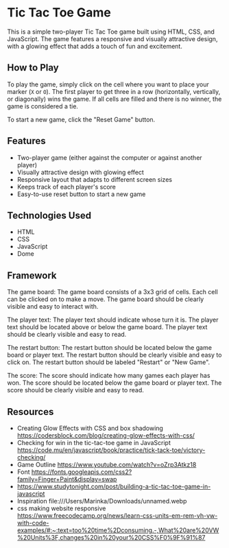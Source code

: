 # Tic Tac Toe Game

This is a simple two-player Tic Tac Toe game built using HTML, CSS, and JavaScript. The game features a responsive and visually attractive design, with a glowing effect that adds a touch of fun and excitement.

## How to Play

To play the game, simply click on the cell where you want to place your marker (`X` or `O`). The first player to get three in a row (horizontally, vertically, or diagonally) wins the game. If all cells are filled and there is no winner, the game is considered a tie.

To start a new game, click the "Reset Game" button.

## Features

- Two-player game (either against the computer or against another player)
- Visually attractive design with glowing effect
- Responsive layout that adapts to different screen sizes
- Keeps track of each player's score
- Easy-to-use reset button to start a new game

## Technologies Used

- HTML
- CSS
- JavaScript
- Dome 

## Framework 
The game board:
The game board consists of a 3x3 grid of cells.
Each cell can be clicked on to make a move.
The game board should be clearly visible and easy to interact with.

The player text:
The player text should indicate whose turn it is.
The player text should be located above or below the game board.
The player text should be clearly visible and easy to read.

The restart button:
The restart button should be located below the game board or player text.
The restart button should be clearly visible and easy to click on.
The restart button should be labeled "Restart" or "New Game".

The score:
The score should indicate how many games each player has won.
The score should be located below the game board or player text.
The score should be clearly visible and easy to read.

## Resources 
* Creating Glow Effects with CSS and box shadowing 
https://codersblock.com/blog/creating-glow-effects-with-css/
* Checking for win in the tic-tac-toe game in JavaScript
https://code.mu/en/javascript/book/practice/tick-tack-toe/victory-checking/
* Game Outline https://www.youtube.com/watch?v=oZrp3Atkz18 
* Font https://fonts.googleapis.com/css2?family=Finger+Paint&display=swap
* https://www.studytonight.com/post/building-a-tic-tac-toe-game-in-javascript
* Inspiration file:///Users/Marinka/Downloads/unnamed.webp
* css making website responsive  https://www.freecodecamp.org/news/learn-css-units-em-rem-vh-vw-with-code-examples/#:~:text=too%20time%2Dconsuming.-,What%20are%20VW%20Units%3F,changes%20in%20your%20CSS%F0%9F%91%87

